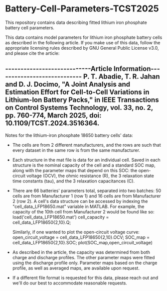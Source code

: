 # Battery-Cell-Parameters-TCST2025
This repository contains data describing fitted lithium iron phosphate 
battery cell parameters.

This data contains model parameters for lithium iron phosphate battery 
cells as described in the following article. If you make use of this data, 
follow the appropriate licensing rules described by GNU General Public 
License v3.0, and please cite the article:

----------------------------Article Information----------------------------
P. T. Abadie, T. R. Jahan and D. J. Docimo, "A Joint Analysis and 
Estimation Effort for Cell-to-Cell Variations in Lithium-Ion Battery 
Packs," in IEEE Transactions on Control Systems Technology, vol. 33, no. 2,
pp. 760-774, March 2025, doi: 10.1109/TCST.2024.3516364.
---------------------------------------------------------------------------

Notes for the lithium-iron phosphate 18650 battery cells' data:

- The cells are from 2 different manufacturers, and the rows are such that 
  every dataset in the same row is from the same manufacturer.

- Each structure in the mat file is data for an individual cell. Saved in 
  each structure is the nominal capacity of the cell and a standard SOC 
  map, along with the parameter maps that depend on this SOC: the open-
  circuit voltage (OCV), the ohmic resistance (R), the 3 relaxation state 
  time constants (tau), and the 3 relaxation capacitances (C).

- There are 66 batteries' parameters total, separated into two batches: 50 
  cells are from Manufacturer 1 (row 1) and 16 cells are from Manufacturer 
  2 (row 2). A cell's data structure can be accessed by indexing the 
  "cell_data_LFP18650.mat" variable in MATLAB. For example, the capacity of
  the 10th cell from Manufacturer 2 would be found like so:
        load('cell_data_LFP18650.mat')
        cell_capacity = cell_data_LFP18650{2,10}.Q;
  
  Similarly, if one wanted to plot the open-circuit voltage curve:
        open_circuit_voltage = cell_data_LFP18650{2,10}.OCV;
        SOC_map = cell_data_LFP18650{2,10}.SOC;
        plot(SOC_map,open_circuit_voltage)

- As described in the article, the capacity was determined from both charge
  and discharge profiles. The other parameter maps were fitted using the 
  discharge profile only. Parameter maps based on the charge profile, as 
  well as averaged maps, are available upon request.

- If a different file format is requested for this data, please reach out 
  and we'll do our best to accommodate reasonable requests.
